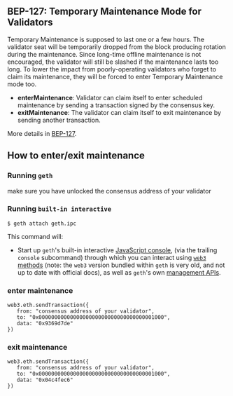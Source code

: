## BEP-127: Temporary Maintenance Mode for Validators

Temporary Maintenance is supposed to last one or a few hours. The validator seat will be temporarily dropped from the block producing rotation during the maintenance. Since long-time offline maintenance is not encouraged, the validator will still be slashed if the maintenance lasts too long. To lower the impact from poorly-operating validators who forget to claim its maintenance, they will be forced to enter Temporary Maintenance mode too.

- **enterMaintenance**: Validator can claim itself to enter scheduled maintenance by sending a transaction signed by the consensus key. 
- **exitMaintenance**: The validator can claim itself to exit maintenance by sending another transaction.

More details in [BEP-127](https://github.com/bnb-chain/BEPs/blob/master/BEP127.md).


## How to enter/exit maintenance

### Running `geth`
make sure you have unlocked the consensus address of your validator

### Running `built-in interactive`
```shell
$ geth attach geth.ipc
```

This command will:
* Start up `geth`'s built-in interactive [JavaScript console](https://geth.ethereum.org/docs/interacting-with-geth/javascript-console),
  (via the trailing `console` subcommand) through which you can interact using [`web3` methods](https://web3js.readthedocs.io/en/)
  (note: the `web3` version bundled within `geth` is very old, and not up to date with official docs),
  as well as `geth`'s own [management APIs](https://geth.ethereum.org/docs/interacting-with-geth/rpc).


### enter maintenance
```
web3.eth.sendTransaction({
   from: "consensus address of your validator",
   to: "0x0000000000000000000000000000000000001000",
   data: "0x9369d7de"
})
```

### exit maintenance
```
web3.eth.sendTransaction({
   from: "consensus address of your validator",
   to: "0x0000000000000000000000000000000000001000",
   data: "0x04c4fec6"
})
```



